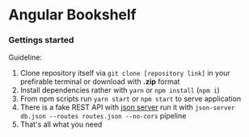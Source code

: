 # Angular Bookshelf
### Gettings started

Guideline:

  1. Clone repository itself via ```git clone [repository link]``` in your prefirable terminal or download with **.zip** format
  2. Install dependencies rather with ```yarn``` or ```npm install``` (```npm i```)
  3. From npm scripts run ```yarn start``` or ```npm start``` to serve application
  4. There is a fake REST API with [json server](https://github.com/typicode/json-server) run it with ```json-server db.json --routes routes.json --no-cors``` pipeline
  5. That's all what you need
